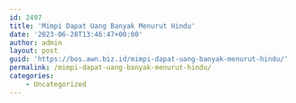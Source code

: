 ```yaml
---
id: 2497
title: 'Mimpi Dapat Uang Banyak Menurut Hindu'
date: '2023-06-28T13:46:47+00:00'
author: admin
layout: post
guid: 'https://bos.awn.biz.id/mimpi-dapat-uang-banyak-menurut-hindu/'
permalink: /mimpi-dapat-uang-banyak-menurut-hindu/
categories:
    - Uncategorized
---
```


